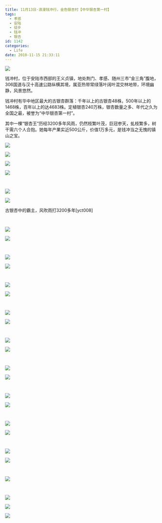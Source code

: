 ```yaml
---
title: 11月13日·浪漫钱冲行，金色银杏村【中华银杏第一村】
tags:
  - 孝感
  - 安陆
  - 徒步
  - 钱冲
  - 银杏
id: 1142
categories:
  - Life
date: 2010-11-15 21:33:11
---
```


![](/images/2010/11/15_02_210756_0_7416.jpg)

钱冲村，位于安陆市西部的王义贞镇，地处荆门、孝感、随州三市“金三角”腹地，306国道与汉十高速公路纵横其境，属亚热带常绿落叶阔叶混交林地带，环境幽静，风景悠然。

钱冲村有华中地区最大的古银杏群落：千年以上的古银杏48株，500年以上的1468株，百年以上的达4683株。定植银杏240万株，银杏数量之多、年代之久为全国之最，被誉为“中华银杏第一村”。

其中一棵“银杏王”历经3200多年风雨，仍然枝繁叶茂，巨冠参天，虬枝繁多，树干需六个人合抱。她每年产果实近500公斤，价值1万多元，是钱冲当之无愧的镇山之宝。

![](/images/2010/11/15_02_211455_7417.jpg)

![](/images/2010/11/15_02_210907_7418.jpg)

![](/images/2010/11/15_02_210907_7419.jpg)

![](/images/2010/11/15_02_210907_0_7420.jpg)

&nbsp;

![](/images/2010/11/15_02_211031_7421.jpg)

![](/images/2010/11/15_02_211031_0_7422.jpg)

古银杏中的霸主，风吹雨打3200多年[yct008]

&nbsp;

![](/images/2010/11/15_02_211053_7423.jpg)

![](/images/2010/11/15_02_211053_0_7424.jpg)

&nbsp;

![](/images/2010/11/15_02_211118_7425.jpg)

![](/images/2010/11/15_02_211118_0_7426.jpg)

&nbsp;

![](/images/2010/11/15_02_211147_7427.jpg)

![](/images/2010/11/15_02_211147_0_7428.jpg)

&nbsp;

![](/images/2010/11/15_02_211215_7429.jpg)

![](/images/2010/11/15_02_211215_0_7430.jpg)

&nbsp;

![](/images/2010/11/15_02_211244_7431.jpg)

![](/images/2010/11/15_02_211244_0_7432.jpg)

&nbsp;

![](/images/2010/11/15_02_211308_7433.jpg)

![](/images/2010/11/15_02_211308_0_7434.jpg)

&nbsp;

![](/images/2010/11/15_02_211333_7435.jpg)

![](/images/2010/11/15_02_211333_0_7436.jpg)

&nbsp;

![](/images/2010/11/15_02_211400_7437.jpg)

![](/images/2010/11/15_02_211400_0_7438.jpg)

&nbsp;

![](/images/2010/11/15_02_211428_7439.jpg)

![](/images/2010/11/15_02_211428_0_7440.jpg)

&nbsp;

![](/images/2010/11/15_02_211455_0_7442.jpg)

&nbsp;

![](/images/2010/11/15_02_211525_7443.jpg)

![](/images/2010/11/15_02_211525_0_7444.jpg)

![](/images/2010/11/15_02_211525_1_7445.jpg)